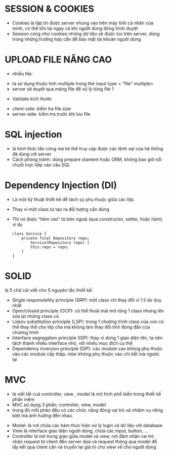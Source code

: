 
# SESSION & COOKIES

- Cookies là tập tin được server nhúng vào trên máy tính cá nhân của mình, có thể tồn tại ngay cả khi người dùng đóng trình duyệt
- Session cũng như cookies những dữ liệu sẽ được lưu trên server, dùng trong những trường hợp cần để bảo mật tài khoản người dùng

# UPLOAD FILE NÂNG CAO
- nhiều file:
+ ta sử dụng thuộc tính multiple trong thẻ input type = "file" multiple>
+ server sẽ duyệt qua mảng file để xử lý từng file 1 

- Validate kích thước 
+ client-side: kiểm tra file.size
+ server-side: kiểm tra trước khi lưu file

# SQL injection
- là hình thức tấn công mà kẻ thể truy cập được các lệnh sql của hệ thống đã dùng với server
- Cách phòng tránh: dùng prepare stament hoặc ORM, không bao giờ nối chuỗi trực tiếp vào câu SQL

# Dependency Injection (DI)
- Là một kỹ thuật thiết kế để tách sự phụ thuộc giữa các lớp.
- Thay vì một class tự tạo ra đối tượng cần dùng
- Thì nó được “tiêm vào” từ bên ngoài (qua constructor, setter, hoặc hàm).
ví dụ

      class Service {
          private final Repository repo;
              Service(Repository repo) {
              this.repo = repo;
          }
      }
# SOLID
là 5 chữ cái viết cho 5 nguyên tắc thiết kế:
+ Single responsibility principle (SRP): một class chỉ thay đổi vì 1 lí do duy nhất
+ Open/closed principle (OCP): có thể thoải mái mở rộng 1 class nhưng lên sửa lại những class cũ
+ Liskov substitution principle (LSP): trong 1 chương trình class của con có thể thay thế cho lớp cha mà không làm thay đổi tính đúng đắn của chương trình
+ Interface segregation principle (ISP): thay vì dùng 1 giao diện lớn, ta nên tách thành nhiều interface nhỏ, với nhiều mục đích cụ thể
+ Dependency inversion principle (DIP): các module cao không phụ thuộc vào các module cấp thấp, inter không phụ thuộc vào chi tiết mà ngược lại 

# MVC
- là viết tắt cuả controller, view , model là mô hình phổ biến trong thiết kế phần mềm
- MVC sử dụng 3 phần: controller, view, model
- trong đó mỗi phần đều có các chức năng đóng vai trò và nhiệm vụ riêng biệt mà ảnh hưởng đến nhau.

+ Model: là nơi chứa các hàm thực hiện xử lý login và dữ liệu với database
+ View là interface giao diện người dùng, chứa các input, button, ...
+ Controller là nơi trung gian giữa model và view, nơi đảm nhận vai trò nhận request từ client đến server dựa và request thông qua model để lấy kết quả client cần và truyền lại giá trị cho view về cho người dùng
